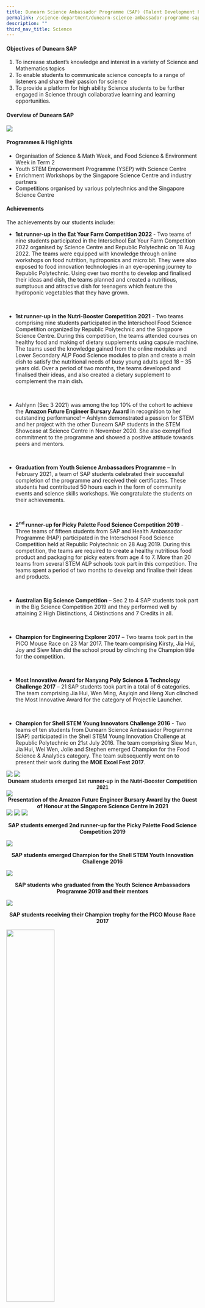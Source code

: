 ```yaml
---
title: Dunearn Science Ambassador Programme (SAP) (Talent Development Programme)
permalink: /science-department/dunearn-science-ambassador-programme-sap-talent-development-programme/
description: ""
third_nav_title: Science
---
```

<h4>Objectives of Dunearn SAP</h4>
<ol>
<li>To increase student’s knowledge and interest in a variety of Science and Mathematics topics</li>
<li>To enable students to communicate science concepts to a range of listeners and share their passion for science</li>
<li>To provide a platform for high ability Science students to be further engaged in Science through collaborative learning and learning opportunities.</li>
</ol>
<h4>Overview of Dunearn SAP</h4>
<img src="/images/dsap1.jpg">
<h4>Programmes &amp; Highlights</h4>
<ul>
<li>Organisation of Science &amp; Math Week, and Food Science &amp; Environment Week in Term 2</li>
<li>Youth STEM Empowerment Programme (YSEP) with Science Centre</li>
<li>Enrichment Workshops by the Singapore Science Centre and industry partners</li>
<li>Competitions organised by various polytechnics and the Singapore Science Centre</li>
</ul>
<h4>Achievements</h4>
<p>The achievements by our students include:</p>
<ul>
<li><strong>1st runner-up in the Eat Your Farm Competition 2022 </strong>- Two teams of nine students participated in the Interschool Eat Your Farm Competition 2022 organised by Science Centre and Republic Polytechnic on 18 Aug 2022. The teams were equipped with knowledge through online workshops on food nutrition, hydroponics and micro:bit. They were also exposed to food innovation technologies in an eye-opening journey to Republic Polytechnic. Using over two months to develop and finalised their ideas and dish, the teams planned and created a nutritious, sumptuous and attractive dish for teenagers which feature the hydroponic vegetables that they have grown.</li>
</ul>
<p>&nbsp;</p>
<ul>
<li><strong>1st runner-up in the Nutri-Booster&nbsp;Competition 2021</strong> - Two teams comprising nine students participated in the Interschool Food Science Competition organized by Republic Polytechnic and the Singapore Science Centre. During this competition, the teams attended courses on healthy food and making of dietary supplements using capsule machine. The teams used the knowledge gained from the online modules and Lower Secondary ALP Food Science modules to plan and create a main dish to satisfy the nutritional needs of busy young adults aged 18 – 35 years old. Over a period of two months, the teams developed and finalised their ideas, and also created a dietary supplement to complement the main dish.</li>
</ul>
<p>&nbsp;</p>
<ul>
<li>Ashlynn (Sec 3 2021) was among the top 10% of the cohort to achieve the <strong>Amazon Future Engineer Bursary Award</strong> in recognition to her outstanding performance! – Ashlynn demonstrated a passion for STEM and her project with the other Dunearn SAP students in the STEM Showcase at Science Centre in November 2020. She also exemplified commitment to the programme and showed a positive attitude towards peers and mentors.</li>
</ul>
<p>&nbsp;</p>
<ul>
<li><strong>Graduation from Youth Science Ambassadors Programme</strong> – In February 2021, a team of SAP students celebrated their successful completion of the programme and received their certificates. These students had contributed 50 hours each in the form of community events and science skills workshops. We&nbsp;congratulate the students on their achievements.</li>
</ul>
<p>&nbsp;</p>
<ul>
<li><strong>2<sup>nd</sup> runner-up for Picky Palette Food Science Competition 2019</strong> - Three teams of fifteen students from SAP and Health Ambassador Programme (HAP) participated in the Interschool Food Science Competition held at Republic Polytechnic on 28 Aug 2019. During this competition, the teams are required to create a healthy nutritious food product and packaging for picky eaters from age 4 to 7. More than 20 teams from several STEM ALP schools took part in this competition. The teams spent a period of two months to develop and finalise their ideas and products.</li>
</ul>
<p>&nbsp;</p>
<ul>
<li><strong>Australian Big Science Competition</strong> – Sec 2 to 4 SAP students took part in the Big Science Competition 2019 and they performed well by attaining 2 High Distinctions, 4 Distinctions and 7 Credits in all.</li>
</ul>
<p>&nbsp;</p>
<ul>
<li><strong>Champion for </strong><strong>Engineering Explorer 2017</strong> – Two teams took part in the PICO Mouse Race on 23 Mar 2017. The team comprising Kirsty, Jia Hui, Joy and Siew Mun did the school proud by clinching the Champion title for the competition.</li>
</ul>
<p>&nbsp;</p>
<ul>
<li><strong>Most Innovative Award for Nanyang Poly Science &amp; Technology Challenge 2017</strong> – 21 SAP students took part in a total of 6 categories. The team comprising Jia Hui, Wen Ming, Asyiqin and Heng Xun clinched the Most Innovative Award for the category of Projectile Launcher.</li>
</ul>
<p>&nbsp;</p>
<ul>
<li><strong>Champion for Shell STEM Young Innovators Challenge 2016</strong> - Two teams of ten students from Dunearn Science Ambassador Programme (SAP) participated in the Shell STEM Young Innovation Challenge at Republic Polytechnic on 21st July 2016. The team comprising Siew Mun, Jia Hui, Wei Wen, Jolie and Stephen emerged Champion for the Food Science &amp; Analytics category. The team subsequently went on to present their work during the <strong>MOE Excel Fest 2017</strong>.</li>
</ul>
<img src="/images/science%20dept%202.jpg">
<img src="/images/science%20dept%203.png">
<p style="margin: 0in 0in 0.0001pt; background: white; text-align: center;" class="p1"><strong><span style="font-family: 'Arial',sans-serif; color: #222222; background: white;" lang="EN-SG">Dunearn students emerged 1st runner-up in the Nutri-Booster&nbsp;<span class="il">Competition 2021</span></span></strong></p>
<img src="/images/science%20dept%204.jpg">
<p style="margin: 0in 0in 0.0001pt; background: white; text-align: center;" class="p1"><strong>Presentation of the Amazon Future Engineer Bursary Award by the Guest of Honour at the Singapore Science Centre in 2021</strong></p>
<img src="/images/dsap2.jpeg">
<img src="/images/dsap3.jpeg">
<img src="/images/dsap4.jpeg">
<p style="text-align: center;"><strong>SAP students emerged 2nd runner-up for the Picky Palette Food Science Competition 2019</strong></p>
<img src="/images/dsap5.png">
<p style="text-align: center;"><strong>SAP students emerged Champion for the Shell STEM Youth Innovation Challenge 2016</strong></p>
<img src="/images/dsap6.jpg">
<p style="text-align: center;"><strong>SAP students who graduated from the Youth Science Ambassadors Programme 2019 and their mentors</strong></p>
<img src="/images/dsap7.png">
<p style="text-align: center;"><strong>SAP students receiving their Champion trophy for the PICO Mouse Race 2017</strong></p>
<img style="width: 50%;" src="/images/dsap8.png">
<p style="text-align: center;"><strong>Team that won the Most Innovative Project Launcher Award in the Nanyang Poly Science &amp; Technology Challenge 2017, together with their creation</strong></p>
<h4>Students Reflections on their experiences in SAP</h4>
<p><em>I had learnt a lot about science and its theories. I am passionate about this programme because it is very interesting and it relates to our everyday&nbsp;life. Through this programme, I learnt that science is a tool I can use to understand the world&nbsp;around me. It provides logic and sense. I also realised that the more we know about science,&nbsp;the more we would be curious and we can start to do research related to science to satisfy&nbsp;our curiosity and improve our knowledge on it. Therefore, I find this programme very helpful&nbsp;and it was filled with new experiences. - Tan Yi Xi, Kerrie</em></p>
<p><em>Through this competition, I have learnt how to plan meals based on individual preferences and needs. I thoroughly enjoyed the competition as I was accompanied by students and teachers who are very welcoming and knowledgeable! - Cheryl</em></p>
<p><em>The overall experience was interesting and I had a lot of fun learning through the process. - Chloe</em></p>
<h4>Students Reflections on their experiences in SAP and food science competitions</h4>
<p style="text-align: left;"><em>I had learnt a lot about science and its theories. I am passionate about this programme because it is very interesting and it relates to our everyday life. Through this programme, I learnt that science is a tool I can use to understand the world around me. It provides logic and sense. I also realised that the more we know about science, the more we would be curious and we can start to do research related to science to satisfy our curiosity and improve our knowledge on it. Therefore, I find this programme very helpful and it was filled with new experiences. </em></p>
<p style="text-align: right;"><em>- Kerrie</em></p>
<p><em>Through this competition, I have learnt how to plan meals based on individual preferences and needs. I throughly enjoyed the competition as I was accompanied by students and teachers who are very welcoming and knowledgeable!” </em></p>
<p style="text-align: right;"><em>- Cheryl</em></p>
<p><em>The overall experience was interesting and I had a lot of fun learning through the process. </em></p>
<p style="text-align: right;"><em>- Chloe </em></p>